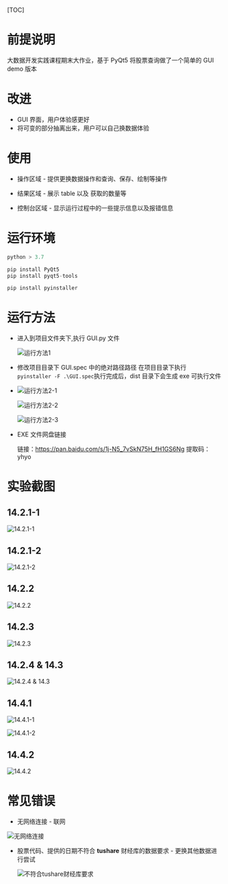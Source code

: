 [TOC]

# 前提说明

大数据开发实践课程期末大作业，基于 PyQt5 将股票查询做了一个简单的 GUI demo 版本

# 改进

- GUI 界面，用户体验感更好
- 将可变的部分抽离出来，用户可以自己换数据体验

# 使用

- 操作区域 - 提供更换数据操作和查询、保存、绘制等操作

- 结果区域 - 展示 table 以及 获取的数量等

- 控制台区域 - 显示运行过程中的一些提示信息以及报错信息

# 运行环境

```python
python > 3.7

pip install PyQt5
pip install pyqt5-tools

pip install pyinstaller
```

# 运行方法

- 进入到项目文件夹下,执行 GUI.py 文件

  ![运行方法1](http://qiniu.mengxun.online/20210618020301.png)

- 修改项目目录下 GUI.spec 中的绝对路径路径 在项目目录下执行 ` pyinstaller -F .\GUI.spec`执行完成后，dist 目录下会生成 exe 可执行文件

- ![运行方法2-1](http://qiniu.mengxun.online/20210618223153.png)

  ![运行方法2-2](http://qiniu.mengxun.online/20210618022401.png)

  ![运行方法2-3](http://qiniu.mengxun.online/20210618020427.png)

- EXE 文件网盘链接

  链接：https://pan.baidu.com/s/1j-N5_7vSkN75H_fH1GS6Ng
  提取码：yhyo

# 实验截图

## 14.2.1-1

![14.2.1-1](http://qiniu.mengxun.online/20210618012557.png)

## 14.2.1-2

![14.2.1-2](http://qiniu.mengxun.online/20210618012737.png)

## 14.2.2

![14.2.2](http://qiniu.mengxun.online/20210618012921.png)

## 14.2.3

![14.2.3](http://qiniu.mengxun.online/20210618013114.png)

## 14.2.4 & 14.3

![14.2.4 & 14.3](http://qiniu.mengxun.online/20210618013408.png)

## 14.4.1

![14.4.1-1](http://qiniu.mengxun.online/20210618013509.png)

![14.4.1-2](http://qiniu.mengxun.online/20210618013903.png)

## 14.4.2

![14.4.2](http://qiniu.mengxun.online/20210618014310.png)

# 常见错误

- 无网络连接 - 联网

![无网络连接](http://qiniu.mengxun.online/20210618014447.png)

- 股票代码、提供的日期不符合 **tushare** 财经库的数据要求 - 更换其他数据进行尝试

  ![不符合tushare财经库要求](http://qiniu.mengxun.online/20210618014752.png)
